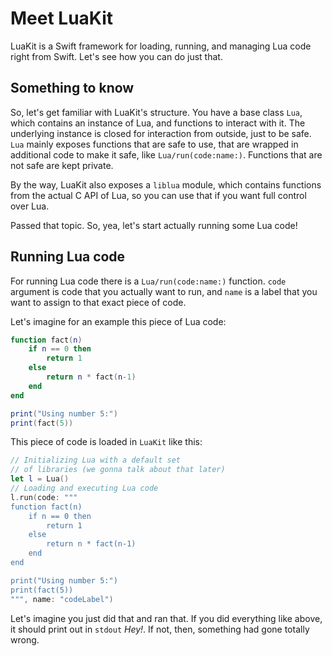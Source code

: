 # Meet LuaKit

LuaKit is a Swift framework for loading, running, and managing Lua code right from Swift.
Let's see how you can do just that.

## Something to know

So, let's get familiar with LuaKit's structure. You have a base class ``Lua``,
which contains an instance of Lua, and functions to interact with it. The
underlying instance is closed for interaction from outside, just to be safe.
``Lua`` mainly exposes functions that are safe to use, that are wrapped in
additional code to make it safe, like ``Lua/run(code:name:)``. Functions that
are not safe are kept private.

By the way, LuaKit also exposes a `liblua` module, which contains functions
from the actual C API of Lua, so you can use that if you want full control over
Lua.

Passed that topic. So, yea, let's start actually running some Lua code!

## Running Lua code

For running Lua code there is a ``Lua/run(code:name:)`` function. `code`
argument is code that you actually want to run, and `name` is a label that
you want to assign to that exact piece of code.

Let's imagine for an example this piece of Lua code:

```lua
function fact(n)
    if n == 0 then
        return 1
    else
        return n * fact(n-1)
    end
end

print("Using number 5:")
print(fact(5))
```

This piece of code is loaded in ``LuaKit`` like this:

```swift
// Initializing Lua with a default set
// of libraries (we gonna talk about that later)
let l = Lua()
// Loading and executing Lua code
l.run(code: """
function fact(n)
    if n == 0 then
        return 1
    else
        return n * fact(n-1)
    end
end

print("Using number 5:")
print(fact(5))
""", name: "codeLabel")
```

Let's imagine you just did that and ran that. If you did everything like above, it
should print out in `stdout` _Hey!_. If not, then, something had gone totally
wrong.
